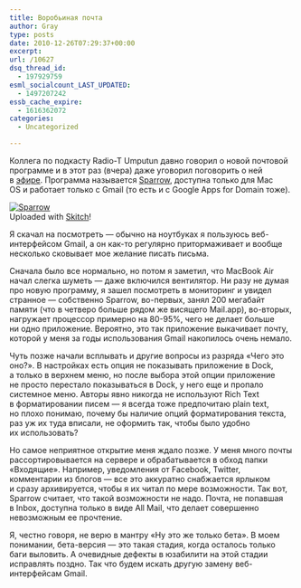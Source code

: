 ```yaml
---
title: Воробьиная почта
author: Gray
type: posts
date: 2010-12-26T07:29:37+00:00
excerpt:
url: /10627
dsq_thread_id:
  - 197929759
esml_socialcount_LAST_UPDATED:
  - 1497207242
essb_cache_expire:
  - 1616362072
categories:
  - Uncategorized

---
```








Коллега по&nbsp;подкасту Radio-T Umputun давно говорил о&nbsp;новой почтовой программе и&nbsp;в&nbsp;этот раз (вчера) даже уговорил поговорить о&nbsp;ней в&nbsp;[эфире][1]. Программа называется [Sparrow][2], доступна только для Mac OS&nbsp;и&nbsp;работает только с&nbsp;Gmail (то&nbsp;есть и&nbsp;с&nbsp;Google Apps for Domain тоже).

<div class="thumbnail">
  <a href="https://skitch.com/gray/rgigg/sparrow"><img style="max-width:638px" src="https://i2.wp.com/img.skitch.com/20101226-df3gi925521u5ayxag262yygpn.medium.jpg?w=740&#038;ssl=1" alt="Sparrow" data-recalc-dims="1" /></a><br /> Uploaded with <a href="http://skitch.com">Skitch</a>!


Я&nbsp;скачал на&nbsp;посмотреть&nbsp;&mdash; обычно на&nbsp;ноутбуках я&nbsp;пользуюсь веб-интерфейсом Gmail, а&nbsp;он&nbsp;как-то регулярно притормаживает и&nbsp;вообще несколько сковывает мое желание писать письма.

Сначала было все нормально, но&nbsp;потом я&nbsp;заметил, что MacBook Air начал слегка шуметь&nbsp;&mdash; даже включился вентилятор. Ни&nbsp;разу не&nbsp;думая про новую программу, я&nbsp;зашел посмотреть в&nbsp;мониторинг и&nbsp;увидел странное&nbsp;&mdash; собственно Sparrow, во-первых, занял 200 мегабайт памяти (что в&nbsp;четверо больше рядом&nbsp;же висящего Mail.app), во-вторых, нагружает процессор примерно на&nbsp;<nobr>80-95%,</nobr> чего не&nbsp;делает больше ни&nbsp;одно приложение. Вероятно, это так приложение выкачивает почту, которой у&nbsp;меня за&nbsp;годы использования Gmail накопилось очень немало.

Чуть позже начали всплывать и&nbsp;другие вопросы из&nbsp;разряда &laquo;Чего это оно?&raquo;. В&nbsp;настройках есть опция не&nbsp;показывать приложение в&nbsp;Dock, а&nbsp;только в&nbsp;верхнем меню, но&nbsp;после выбора этой опции приложение не&nbsp;просто перестало показываться в&nbsp;Dock, у&nbsp;него еще и&nbsp;пропало системное меню. Авторы явно никогда не&nbsp;используют Rich Text в&nbsp;форматировании писем&nbsp;&mdash; я&nbsp;всегда тоже предпочитаю plain text, но&nbsp;плохо понимаю, почему&nbsp;бы наличие опций форматирования текста, раз уж&nbsp;их&nbsp;туда вписали, не&nbsp;оформить так, чтобы было удобно их&nbsp;использовать?

Но&nbsp;самое неприятное открытие меня ждало позже. У&nbsp;меня много почты рассортировывается на&nbsp;сервере и&nbsp;обрабатывается в&nbsp;обход папки &laquo;Входящие&raquo;. Например, уведомления от&nbsp;Facebook, Twitter, комментарии из&nbsp;блогов&nbsp;&mdash; все это аккуратно снабжается ярлыком и&nbsp;сразу архивируется, чтобы я&nbsp;их&nbsp;читал по&nbsp;мере возможности. Так вот, Sparrow считает, что такой возможности не&nbsp;надо. Почта, не&nbsp;попавшая в&nbsp;Inbox, доступна только в&nbsp;виде All Mail, что делает совершенно невозможным ее&nbsp;прочтение.

Я, честно говоря, не&nbsp;верю в&nbsp;мантру &laquo;Ну&nbsp;это&nbsp;же только бета&raquo;. В&nbsp;моем понимании, бета-версия&nbsp;&mdash; это такая стадия, когда осталось только баги выловить. А&nbsp;очевидные дефекты в&nbsp;юзабилити на&nbsp;этой стадии исправлять поздно. Так что будем искать другую замену веб-интерфейсам Gmail.

 [1]: http://radio-t.com/podcasts/radio-t-219/
 [2]: http://sparrowmailapp.com/
